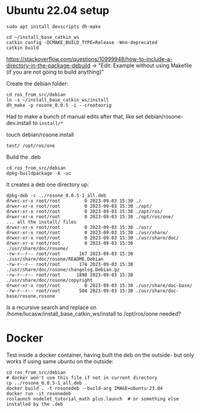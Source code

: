 # Ubuntu 22.04 setup

```
sudo apt install devscripts dh-make
```

```
cd ~/install_base_catkin_ws
catkin config -DCMAKE_BUILD_TYPE=Release -Wno-deprecated
catkin build
```

https://stackoverflow.com/questions/10999948/how-to-include-a-directory-in-the-package-debuild
-> "Edit: Example without using Makefile (if you are not going to build anything)"

Create the debian folder:

```
cd ros_from_src/debian
ln -s ~/install_base_catkin_ws/install
dh_make -p rosone_0.0.5 -i --createorig
```

Had to make a bunch of manual edits after that, like set debian/rosone-dev.install to `install/*`

touch debian/rosone.install
```
test/ /opt/ros/one
```

Build the .deb

```
cd ros_from_src/debian
dpkg-buildpackage -A -uc
```

It creates a deb one directory up:

```
dpkg-deb -c ../rosone_0.0.5-1_all.deb
drwxr-xr-x root/root         0 2023-09-03 15:30 ./
drwxr-xr-x root/root         0 2023-09-03 15:30 ./opt/
drwxr-xr-x root/root         0 2023-09-03 15:30 ./opt/ros/
drwxr-xr-x root/root         0 2023-09-03 15:30 ./opt/ros/one/
... all the install/ files
drwxr-xr-x root/root         0 2023-09-03 15:30 ./usr/
drwxr-xr-x root/root         0 2023-09-03 15:30 ./usr/share/
drwxr-xr-x root/root         0 2023-09-03 15:30 ./usr/share/doc/
drwxr-xr-x root/root         0 2023-09-03 15:30 ./usr/share/doc/rosone/
-rw-r--r-- root/root       167 2023-09-03 15:30 ./usr/share/doc/rosone/README.Debian
-rw-r--r-- root/root       174 2023-09-03 15:30 ./usr/share/doc/rosone/changelog.Debian.gz
-rw-r--r-- root/root      1898 2023-09-03 15:30 ./usr/share/doc/rosone/copyright
drwxr-xr-x root/root         0 2023-09-03 15:30 ./usr/share/doc-base/
-rw-r--r-- root/root       504 2023-09-03 15:30 ./usr/share/doc-base/rosone.rosone
```



Is a recursive search and replace on /home/lucasw/install_base_catkin_ws/install to /opt/ros/oone needed?


# Docker

Test inside a docker container, having built the deb on the outside- but only works if using same ubuntu on the outside:

```
cd ros_from_src/debian
# docker won't use this file if not in current directory
cp ../rosone_0.0.5-1_all.deb .
docker build . -t rosonedeb --build-arg IMAGE=ubuntu:23.04
docker run -it rosonedeb
roslaunch nodelet_tutorial_math plus.launch  # or something else installed by the .deb
```
